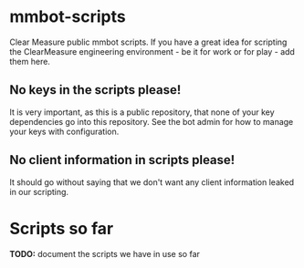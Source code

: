 mmbot-scripts
=============

Clear Measure public mmbot scripts.  If you have a great idea for scripting the ClearMeasure engineering environment - be it for work or for play - add them here.

## No keys in the scripts please!

It is very important, as this is a public repository, that none of your key dependencies go into this repository.  See the bot admin for how to manage your keys with configuration.

## No client information in scripts please!

It should go without saying that we don't want any client information leaked in our scripting.

# Scripts so far

**TODO:** document the scripts we have in use so far

